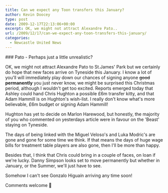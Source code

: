 ```yaml
---
title: Can we expect any Toon transfers this January?
author: Kevin Doocey
type: post
date: 2009-12-17T22:13:06+00:00
excerpt: OK, we might not attract Alexandre Pato..
url: /2009/12/17/can-we-expect-any-toon-transfers-this-january/
categories:
  - Newcastle United News
---
```


### Pato - Perhaps just a little unrealistic?

OK, we might not attract Alexandre Pato to St.James' Park but we certainly do hope that new faces arrive on Tyneside this January. I know a lot of you'll will immediately play down our chances of signing anyone <span style="text-decoration: line-through;">good</span> **permanently** you just never know, we might be surprised this Christmas period, although I wouldn't get too excited. Reports emerged today that Ashley could hand Chris Hughton a possible £6m transfer kitty, and that Adam Hammill is on Hughton's wish-list. I really don't know what's more believable, £6m budget or signing Adam Hammill!

Hughton has yet to decide on Marlon Harewood, but honestly, the majority of you who commented on yesterdays article were in favour on the 'Beast' staying on Tyneside.

The days of being linked with the Miguel Veloso's and Luka Modric's are gone and gone for some time we think. If that means the days of huge wage bills for treatment table players are also gone, then I'll be more than happy.

Besides that, I think that Chris could bring in a couple of faces, on loan if we're lucky. Danny Simpson looks set to move permanently but whether in January, or the Summer, we'll just have to see.

Somehow I can't see Gonzalo Higuaín arriving any time soon!

Comments welcome 🙂
